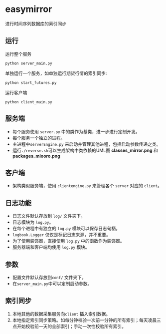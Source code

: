 # easymirror
进行时间序列数据库的索引同步

## 运行
运行整个服务
```
python server_main.py
```

单独运行一个服务，如单独运行期货行情的索引同步:
```
python start_futures.py
```

运行客户端
```
python client_main.py
```

## 服务端
- 每个服务使用 ```server.py``` 中的类作为基类，进一步进行定制开发。
- 每个服务一个独立的进程。
- 主进程中```serverEngine.py``` 来启动并管理其他进程，包括启动参数传递之类。
- 运行```./reverse.sh```可以生成架构中类依赖的UML图 __classes_mirror.png__ 和 __packages_miooro.png__

## 客户端
- 架构类似服务端，使用 ```clientengine.py``` 来管理各个 ```server``` 对应的 ```client```。


## 日志功能
- 日志文件默认存放到 ```log/``` 文件夹下。
- 日志模块为 ```log.py```。
- 在每个进程中有独立的 ```log.py``` 模块可以保存日志句柄。
- ```logbook.Logger``` 仅仅是标记日志来源，并不重要。
- 为了使用装饰器，直接使用 ```log.py``` 中的函数作为装饰器。
- 服务器端和客户端均使用 ```log.py``` 模块。

## 参数
- 配置文件默认存放到```conf/``` 文件夹下。
- 在```server_main.py```中可以定制启动参数。

## 索引同步
1. 本地其他的数据采集服务向```client``` 插入索引数据。
2. 本地指定索引同步策略。如每分钟校验一次前一分钟的所有索引；每天凌晨三点开始校验前一天的全部索引；手动一次性校验所有索引。